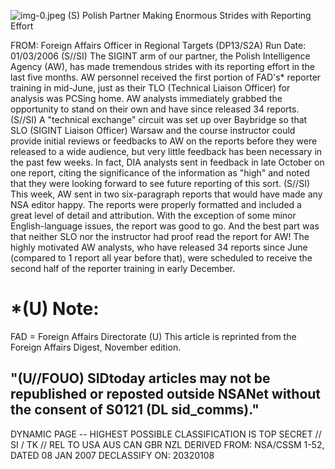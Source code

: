 ![img-0.jpeg](img-0.jpeg)
(S) Polish Partner Making Enormous Strides with Reporting Effort

FROM:
Foreign Affairs Officer in Regional Targets (DP13/S2A)
Run Date: 01/03/2006
(S//SI) The SIGINT arm of our partner, the Polish Intelligence Agency (AW), has made tremendous strides with its reporting effort in the last five months. AW personnel received the first portion of FAD's* reporter training in mid-June, just as their TLO (Technical Liaison Officer) for analysis was PCSing home. AW analysts immediately grabbed the opportunity to stand on their own and have since released 34 reports.
(S//SI) A "technical exchange" circuit was set up over Baybridge so that SLO (SIGINT Liaison Officer) Warsaw and the course instructor could provide initial reviews or feedbacks to AW on the reports before they were released to a wide audience, but very little feedback has been necessary in the past few weeks. In fact, DIA analysts sent in feedback in late October on one report, citing the significance of the information as "high" and noted that they were looking forward to see future reporting of this sort.
(S//SI) This week, AW sent in two six-paragraph reports that would have made any NSA editor happy. The reports were properly formatted and included a great level of detail and attribution. With the exception of some minor English-language issues, the report was good to go. And the best part was that neither SLO nor the instructor had proof read the report for AW! The highly motivated AW analysts, who have released 34 reports since June (compared to 1 report all year before that), were scheduled to receive the second half of the reporter training in early December.

# *(U) Note: 

FAD = Foreign Affairs Directorate
(U) This article is reprinted from the Foreign Affairs Digest, November edition.

## "(U//FOUO) SIDtoday articles may not be republished or reposted outside NSANet without the consent of S0121 (DL sid_comms)."

DYNAMIC PAGE -- HIGHEST POSSIBLE CLASSIFICATION IS TOP SECRET // SI / TK // REL TO USA AUS CAN GBR NZL DERIVED FROM: NSA/CSSM 1-52, DATED 08 JAN 2007 DECLASSIFY ON: 20320108
